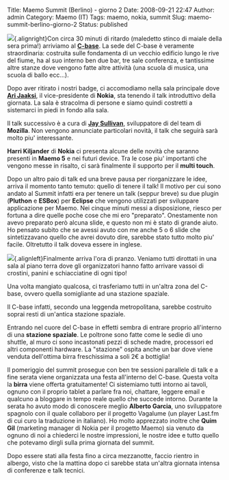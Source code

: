 Title: Maemo Summit (Berlino) - giorno 2
Date: 2008-09-21 22:47
Author: admin
Category: Maemo (IT)
Tags: maemo, nokia, summit
Slug: maemo-summit-berlino-giorno-2
Status: published

![](http://wiki.maemo.org/images/9/9c/MaemoSummit091908.jpg){.alignright}Con
circa 30 minuti di ritardo (maledetto stinco di maiale della sera
prima!) arriviamo al [**C-base**](http://www.c-base.org/). La sede del
C-base è veramente straordinaria: costruita sulle fondamenta di un
vecchio edificio lungo le rive del fiume, ha al suo interno ben due bar,
tre sale conferenza, e tantissime altre stanze dove vengono fatte altre
attività (una scuola di musica, una scuola di ballo ecc...).

Dopo aver ritirato i nostri badge, ci accomodiamo nella sala principale
dove [**Ari Jaaksi**](http://maemo.org/profile/view/jaaksi/), il
vice-presidente di **Nokia**, sta tenendo il talk introduttivo della
giornata. La sala è stracolma di persone e siamo quindi costretti a
sistemarci in piedi in fondo alla sala.

Il talk successivo è a cura di [**Jay
Sullivan**](http://dailythemes.wordpress.com/), sviluppatore di del team
di **Mozilla**. Non vengono annunciate particolari novità, il talk che
seguirà sarà molto piu' interessante.

**Harri Kiljander** di **Nokia** ci presenta alcune delle novità che
saranno presenti in **Maemo 5** e nei futuri device. Tra le cose piu'
importanti che vengono messe in risalto, ci sarà finalmente il supporto
per il **multi touch**.

Dopo un altro paio di talk ed una breve pausa per riorganizzare le idee,
arriva il momento tanto temuto: quello di tenere il talk! Il motivo per
cui sono andato al Summit infatti era per tenere un talk (seppur breve)
su due plugin (**Pluthon** e **ESBox**) per **Eclipse** che vengono
utilizzati per sviluppare applicazione per Maemo. Nei cinque minuti
messi a disposizione, riesco per fortuna a dire quelle poche cose che mi
ero "preparato". Onestamente non avevo preparato però alcuna slide, e
questo non mi è stato di grande aiuto. Ho pensato subito che se avessi
avuto con me anche 5 o 6 slide che sintetizzavano quello che avrei
dovuto dire, sarebbe stato tutto molto piu' facile. Oltretutto il talk
doveva essere in inglese.

![](http://wiki.maemo.org/images/7/7d/MaemoSummit_catering.jpg){.alignleft}Finalmente
arriva l'ora di pranzo. Veniamo tutti dirottati in una sala al piano
terra dove gli organizzatori hanno fatto arrivare vassoi di crostini,
panini e schiacciatine di ogni tipo!

Una volta mangiato qualcosa, ci trasferiamo tutti in un'altra zona del
C-base, ovvero quella somigliante ad una stazione spaziale.

Il C-base infatti, secondo una leggenda metropolitana, sarebbe costruito
soprai resti di un'antica stazione spaziale.

Entrando nel cuore del C-base in effetti sembra di entrare proprio
all'interno di una **stazione spaziale**. Le poltrone sono fatte come le
sedie di uno shuttle, al muro ci sono incastonati pezzi di schede madre,
processori ed altri componenti hardware. La "stazione" ospita anche un
bar dove viene venduta dell'ottima birra freschissima a soli 2€ a
bottiglia!

Il pomeriggio del summit prosegue con ben tre sessioni parallele di talk
e a fine serata viene organizzata una festa all'interno del C-base.
Questa volta la **birra** viene offerta gratuitamente! Ci sistemiamo
tutti intorno ai tavoli, ognuno con il proprio tablet a parlare fra noi,
chattare, leggere email e qualcuno a bloggare in tempo reale quello che
succede intorno. Durante la serata ho avuto modo di conoscere meglio
**Alberto Garcia**, uno sviluppatore spagnolo con il quale collaboro per
il progetto Vagalume (un player Last.fm di cui curo la traduzione in
italiano). Ho molto apprezzato inoltre che **Quim Gil** (marketing
manager di Nokia per il progetto Maemo) sia venuto da ognuno di noi a
chiederci le nostre impressioni, le nostre idee e tutto quello che
potevamo dirgli sulla prima giornata del summit.

Dopo essere stati alla festa fino a circa mezzanotte, faccio rientro in
albergo, visto che la mattina dopo ci sarebbe stata un'altra giornata
intensa di conferenze e talk tecnici.

